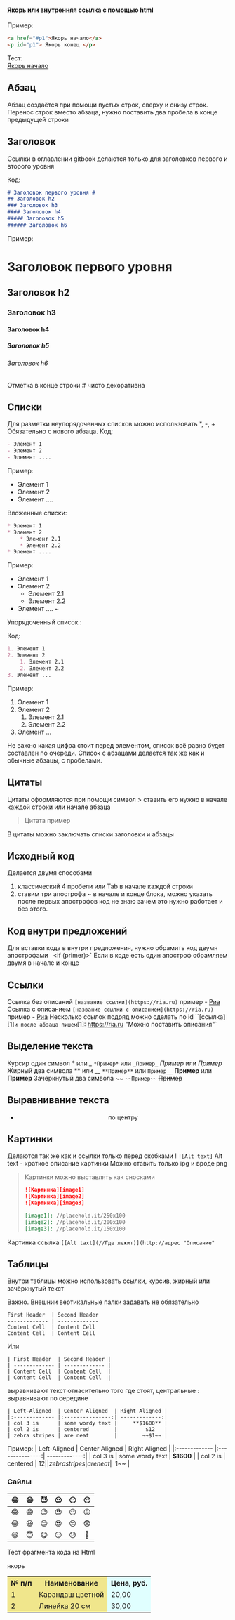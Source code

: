 #### Якорь или внутренняя ссылка с помощью html
Пример: 
~~~ html
<a href="#p1">Якорь начало</a>
<p id="p1"> Якорь конец </p>
~~~ 

Тест:   
<a href="#p1">Якорь начало</a>

## Абзац

Абзац создаётся при помощи пустых строк, сверху и снизу строк.
Перенос строк вместо абзаца, нужно поставить два пробела в конце предыдущей строки

## Заголовок

Ссылки в оглавлении gitbook делаются только для заголовков первого и второго уровня

Код:
~~~ Markdown
# Заголовок первого уровня #
## Заголовок h2
### Заголовок h3
#### Заголовок h4
##### Заголовок h5
###### Заголовок h6
~~~

Пример:
# Заголовок первого уровня #
## Заголовок h2
### Заголовок h3
#### Заголовок h4
##### Заголовок h5
###### Заголовок h6
Отметка в конце строки # чисто декоративна

## Списки

Для разметки неупорядоченных списков можно использовать *, -, +
Обязательно с нового абзаца.
Код:
~~~ Markdown
- Элемент 1
- Элемент 2
- Элемент ....
~~~

Пример:
- Элемент 1
- Элемент 2
- Элемент ....

Вложенные списки:
~~~ Markdown
* Элемент 1
* Элемент 2
	* Элемент 2.1
	* Элемент 2.2
* Элемент ....
~~~

Пример:
* Элемент 1
* Элемент 2
	* Элемент 2.1
	* Элемент 2.2
* Элемент ....
~

Упорядоченный список :

Код:
~~~ Markdown
1. Элемент 1
2. Элемент 2
	1. Элемент 2.1
	2. Элемент 2.2
3. Элемент ...
~~~

Пример:
1. Элемент 1
2. Элемент 2
	1. Элемент 2.1
	2. Элемент 2.2
3. Элемент ...


Не важно какая цифра стоит перед элементом, список всё равно будет составлен по очереди.
Список с абзацами делается так же как и обычные абзацы, с пробелами.

## Цитаты

Цитаты оформляются при помощи символ > ставить его нужно в начале каждой строки или начале
абзаца
>Цитата
пример
>

В цитаты можно заключать списки заголовки и абзацы

## Исходный код

Делается двумя способами

1. классический 4 пробели или Tab в начале каждой строки
2. ставим три апострофа ~ в начале и конце блока, можно указать после первых апострофов код
не знаю зачем это нужно работает и без этого.

## Код внутри предложений

Для вставки кода в внутри предложения, нужно обрамить код двумя апострофами `
`<if (primer)>` Если в коде есть один апостроф обрамляем двумя в начале и конце

## Ссылки

Ссылка без описаний ``[название ссылки](https://ria.ru)`` пример -  [Риа](https://ria.ru)
Ссылка с описанием ``[название ссылки с описанием](https://ria.ru)`` пример -  [Риа](https://ria.ru"Новости")
Несколько ссылок подряд можно сделать по id ``[ссылка][1]` и после абзаца пишем
`[1]: https://ria.ru "Можно поставить описания"`

## Выделение текста

Курсир один символ * или _ ``*Пример*`` или ``_Пример_`` *Пример* или _Пример_
Жирный два символа ** или __ ``**Пример**`` или  ``Пример__`` **Пример** или __Пример__
Зачёркнутый два символа ~~  ``~~Пример~~`` ~~Пример~~

## Выравнивание текста    
- <center> по центру </center>



## Картинки

Делаются так же как и ссылки только перед скобками !
``![Alt text]``
Alt text - краткое описание картинки
Можно ставить только ipg и вроде png

>Картинки можно выставлять  как сносками
>~~~ Markdown
>![Картинка][image1]
>![Картинка][image2]
>![Картинка][image3]
>~~~
>~~~ Markdown
>[image1]: //placehold.it/250x100
>[image2]: //placehold.it/200x100
>[image3]: //placehold.it/150x100
>~~~


Картинка ссылка `[[Alt taxt](//Где лежит)](http://адрес "Описание"`

## Таблицы

Внутри таблицы можно использовать ссылки, курсив, жирный или зачёркнутый текст

Важно. Внешнии вертикальные палки задавать не обязательно  
~~~
First Header  | Second Header
------------- | -------------
Content Cell  | Content Cell
Content Cell  | Content Cell
~~~
Или
~~~
| First Header  | Second Header |
| ------------- | ------------- |
| Content Cell  | Content Cell  |
| Content Cell  | Content Cell  |
~~~
выравнивают текст отнасительно того где стоят, центральные : выравнивают по середине
~~~
| Left-Aligned  | Center Aligned  | Right Aligned |
|:------------- |:---------------:| -------------:|
| col 3 is      | some wordy text |     **$1600** |
| col 2 is      | centered        |         $12   |
| zebra stripes | are neat        |        ~~$1~~ |
~~~

Пример:
| Left-Aligned  | Center Aligned  | Right Aligned |
|:------------- |:---------------:| -------------:|
| col 3 is      | some wordy text |     **$1600** |
| col 2 is      | centered        |         $12   |
| zebra stripes | are neat        |        ~~$1~~ |


### Сайлы  
<center>   

| &#128513; |&#128516;  | &#128520;| &#128524;| &#128528;| &#128532;|
|:---------:|:---------:|:--------:|:--------:|:--------:|:--------:|
| &#128514; | &#128517; | &#128521;| &#128525;| &#128529;| &#128541;|
| &#128514; | &#128518; | &#128522;| &#128526;| &#128530;| &#128552;|
| &#128515; | &#128519; | &#128523;| &#128527;| &#128531;| &#128591;|

 </center>

 Тест фрагмента кода на Html

<p id="p1"> якорь </p>

<table>
  <colgroup>
    <col span="2" style="background:Khaki"><!-- С помощью этой конструкции задаем цвет фона для первых двух столбцов таблицы-->
    <col style="background-color:LightCyan"><!-- Задаем цвет фона для следующего (одного) столбца таблицы-->
  </colgroup>
  <tr>
    <th>№ п/п</th>
    <th>Наименование</th>
    <th>Цена, руб.</th>
  </tr>
  <tr>
    <td>1</td>
    <td>Карандаш цветной</td>
    <td>20,00</td>
  </tr>
  <tr>
    <td>2</td>
    <td>Линейка 20 см</td>
    <td>30,00</td>
  </tr>
</table>
